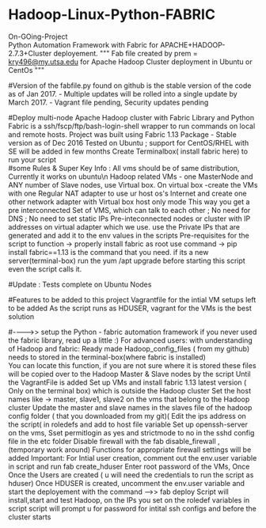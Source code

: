 # Hadoop-Linux-Python-FABRIC
On-GOing-Project   
Python Automation Framework with Fabric for APACHE+HADOOP-2.7.3+Cluster deployement.
""" Fab file created by prem = kry496@my.utsa.edu for Apache Hadoop Cluster deployment in Ubuntu or CentOs """

#Version of the fabfile.py found on github is the stable version of the code as of Jan 2017.
	- Multiple updates will be rolled into a single update by March 2017.
	- Vagrant file pending, Security updates pending

#Deploy multi-node Apache Hadoop cluster with Fabric Library and Python
	Fabric is a ssh/fscp/ftp/bash-login-shell wrapper to run commands on local and remote hosts. 
	Project was built using Fabric 1.13 Package - Stable version as of Dec 2016
	Tested on Ubuntu  ; support for CentOS/RHEL with SE will be added in few months 
	Create Terminalbox( install fabric here) to run your script											
#some Rules & Super Key Info :
	All vms should be of same distribution, Currently it works on ubuntu\n
	Hadoop related VMs - one MasterNode and ANY number of Slave nodes, use Virtual box. 
	On virtual box -create the VMs with one Regular NAT adapter to use ur host os's Internet
	and create one other network adapter with Virtual box host only mode
	This way you get a pre interconnected Set of VMS, which can talk to each other ; No need for DNS ; No need to set static IPs
	Pre-inteconnected nodes or cluster with IP addresses on virtual adapter which we use.
	use the Private IPs that are generated and add it to the env values in the scripts
	Pre-requisites for the script to function ->  properly install fabric as root
	use command -> pip install fabric==1.13     is the command that you need.
	if its a new server(terminal-box) run the yum /apt upgrade before starting this script even the script calls it.



#Update : 
Tests complete on Ubuntu Nodes

#Features to be added to this project
 		Vagrantfile for the intial VM setups left to be added
		As the script runs as HDUSER, vagrant for the VMs is the best solution 

#---->>  setup the Python - fabric automation framework
	if you never used the fabric library, read up a little :)
	For advanced users: with understanding of Hadoop and fabric:
	Ready made Hadoop_config_files ( from my github) needs to stored in the terminal-box(where fabric is installed)  
	You can locate this function, if you are not sure where it is stored
	these files will be copied over to the Hadoop Master & Slave nodes by the script
	Until the VagrantFile is added
	Set up VMs and install fabric 1.13 latest version ( Only on the terminal box) which is outside the Hadoop cluster
	Set the host names like -> master, slave1, slave2 on the vms that belong to the Hadoop cluster
	Update the master and slave names in the slaves file of the hadoop config folder ( that you downloaded from my git)(
	Edit the ips address on the script( in roledefs and add to host file variable
	Set up openssh-server on the vms, 
	Sset permitlogin as yes and strictmode to no in the sshd config file in the etc folder
	Disable firewall with the fab disable_firewall , (temporary work around)
	Functions for appropriate firewall settings will be added
	Important: For Intial user creation, comment out the env.user variable in script and run fab create_hduser
	Enter root password of the VMs, Once
	Once the Users are created ( u will need the credentials to run the script as hduser)
	Once HDUSER is created, uncomment the env.user variable and start the deployement with the command -->> fab deploy
	Script will install,start and test  Hadoop, on the IPs you set on  the roledef variables in script
	script will prompt u for password for intital ssh configs and before the cluster starts


